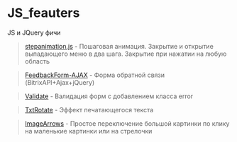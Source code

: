 # JS_feauters
JS и JQuery фичи

> <a href="/stepanimation.js">stepanimation.js</a> - Пошаговая анимация. Закрытие и открытие выпадающего меню в два шага. Закрытие при нажатии на любую область

> <a href="/FeedbackForm-AJAX/">FeedbackForm-AJAX</a> - Форма обратной связи (BitrixAPI+Ajax+jQuery)

> <a href="/validate/">Validate</a> - Валидация форм с добавлением класса error

> <a href="/TxtRotate/">TxtRotate</a> - Эффект печатающегося текста

> <a href="/ImageArrows/">ImageArrows</a> - Простое переключение большой картинки по клику на маленькие картинки или на стрелочки
